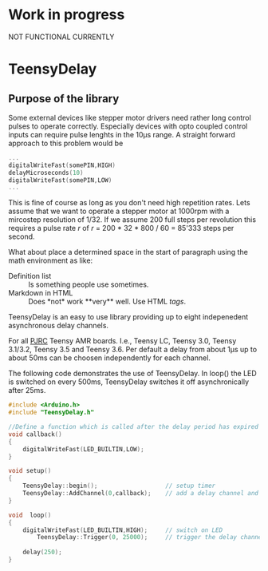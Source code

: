 # Work in progress
NOT FUNCTIONAL CURRENTLY



# TeensyDelay
## Purpose of the library
Some external devices like stepper motor drivers need rather long control pulses to operate correctly. Especially devices with opto coupled control inputs can require pulse lenghts in the 10µs range. A straight forward approach to this problem would be
```c++
...
digitalWriteFast(somePIN,HIGH)
delayMicroseconds(10)
digitalWriteFast(somePIN,LOW)
...
```
This is fine of course as long as you don't need high repetition rates. Lets assume that we want to operate a stepper motor at 1000rpm with a mircostep resolution of 1/32. If we assume 200 full steps per revolution this requires a pulse rate *r* of *r* = 200 * 32 * 800 / 60 = 85'333  steps per second. 
 
	
What about place a determined space in the start of paragraph using the math environment as like:


<dl>
  <dt>Definition list</dt>
  <dd>Is something people use sometimes.</dd>

  <dt>Markdown in HTML</dt>
  <dd>Does *not* work **very** well. Use HTML <em>tags</em>.</dd>
</dl>



TeensyDelay is an easy to use library providing up to eight indepenedent asynchronous delay channels. 

For all [PJRC] Teensy AMR boards. I.e., Teensy LC, Teensy 3.0, Teensy 3.1/3.2, Teensy 3.5 and Teensy 3.6. Per default a delay from about 1µs up to about 50ms can be choosen independently for each channel. 

The following code demonstrates the use of TeensyDelay. In loop() the LED is switched on every 500ms, TeensyDelay switches it off asynchronically after 25ms. 
```c++
#include <Arduino.h>
#include "TeensyDelay.h"

//Define a function which is called after the delay period has expired
void callback() 
{
    digitalWriteFast(LED_BUILTIN,LOW);
}

void setup()
{
    TeensyDelay::begin();                   // setup timer
    TeensyDelay::AddChannel(0,callback);    // add a delay channel and attach callback function
}

void  loop()
{
    digitalWriteFast(LED_BUILTIN,HIGH);     // switch on LED
        TeensyDelay::Trigger(0, 25000);     // trigger the delay channel, callback will be invoked 25000µs after this call
    
    delay(250);                     
}
```



[//]: # (These are reference links used in the body of this note and get stripped out when the markdown processor does its job. There is no need to format nicely because it shouldn't be seen. Thanks SO - http://stackoverflow.com/questions/4823468/store-comments-in-markdown-syntax)

   [PJRC]: <https://www.pjrc.com/teensy/pinout.html>
